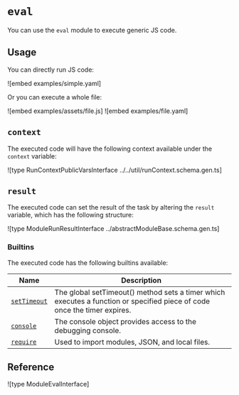 # `eval`

You can use the `eval` module to execute generic JS code.

## Usage

You can directly run JS code:

![embed examples/simple.yaml]

Or you can execute a whole file:

![embed examples/assets/file.js]
![embed examples/file.yaml]

## `context`

The executed code will have the following context available under the `context` variable:

![type RunContextPublicVarsInterface ../../util/runContext.schema.gen.ts]

## `result`

The executed code can set the result of the task by altering the `result` variable, which has the following structure:

![type ModuleRunResultInterface ../abstractModuleBase.schema.gen.ts]

### Builtins

The executed code has the following builtins available:

| Name                                                                        | Description                                                                                                              |
| --------------------------------------------------------------------------- | ------------------------------------------------------------------------------------------------------------------------ |
| [`setTimeout`](https://developer.mozilla.org/en-US/docs/Web/API/setTimeout) | The global setTimeout() method sets a timer which executes a function or specified piece of code once the timer expires. |
| [`console`](https://developer.mozilla.org/en-US/docs/Web/API/console)       | The console object provides access to the debugging console.                                                             |
| [`require`](https://nodejs.org/api/modules.html#requireid)                  | Used to import modules, JSON, and local files.                                                                           |

## Reference

![type ModuleEvalInterface]
